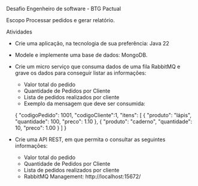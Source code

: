 Desafio Engenheiro de software - BTG Pactual

Escopo
Processar pedidos e gerar relatório.

Atividades
* Crie uma aplicação, na tecnologia de sua preferência: Java 22
* Modele e implemente uma base de dados: MongoDB.
* Crie um micro serviço que consuma dados de uma fila RabbitMQ e grave os dados para conseguir listar as informações:
  * Valor total do pedido
  * Quantidade de Pedidos por Cliente
  * Lista de pedidos realizados por cliente
  * Exemplo da mensagem que deve ser consumida:

   {
       "codigoPedido": 1001,
       "codigoCliente":1,
       "itens": [
           {
               "produto": "lápis",
               "quantidade": 100,
               "preco": 1.10
           },
           {
               "produto": "caderno",
               "quantidade": 10,
               "preco": 1.00
           }
       ]
   }

* Crie uma API REST, em que permita o consultar as seguintes informações:
  * Valor total do pedido
  * Quantidade de Pedidos por Cliente
  * Lista de pedidos realizados por cliente
  * RabbitMQ Management: http://localhost:15672/
